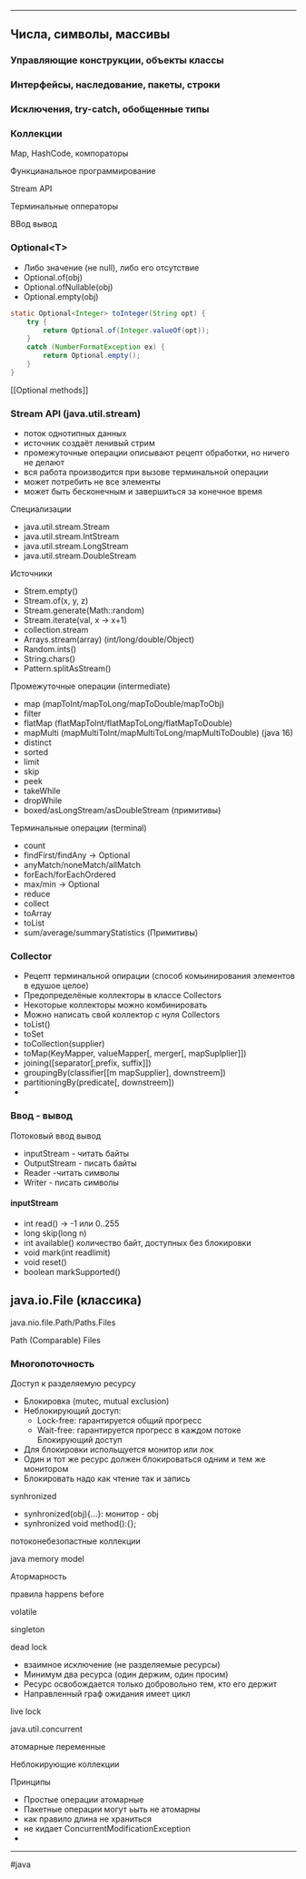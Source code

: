 * * *
## Числа, символы, массивы

### Управляющие конструкции, объекты классы

### Интерфейсы, наследование, пакеты, строки

### Исключения, try-catch, обобщенные типы

### Коллекции

Map, HashCode, компораторы

Функцианальное программирование 

Stream API

Терминальные опператоры

ВВод вывод


### Optional\<T\>
- Либо значение (не null), либо его отсутствие
- Optional.of(obj)
- Optional.ofNullable(obj)
- Optional.empty(obj)

```java
static Optional<Integer> toInteger(String opt) {
	try {
		return Optional.of(Integer.valueOf(opt));
	}
	catch (NumberFormatException ex) {
		return Optional.empty();
	}
}
```
 [[Optional<T> methods]]

### Stream API (java.util.stream)
- поток однотипных данных
- источник создаёт ленивый стрим
- промежуточные операции описывают рецепт обработки, но ничего не делают
- вся работа производится при вызове терминальной операции
- может потребить не все элементы
- может быть бесконечным и завершиться за конечное время

Специализации
- java.util.stream.Stream
- java.util.stream.IntStream
- java.util.stream.LongStream
- java.util.stream.DoubleStream

Источники
- Strem.empty()
- Stream.of(x, y, z)
- Stream.generate(Math::random)
- Stream.iterate(val, x -> x+1)
- collection.stream
- Arrays.stream(array) (int/long/double/Object)
- Random.ints()
- String.chars()
- Pattern.splitAsStream()

Промежуточные операции (intermediate)
- map (mapToInt/mapToLong/mapToDouble/mapToObj)
- filter
- flatMap (flatMapToInt/flatMapToLong/flatMapToDouble)
- mapMulti (mapMultiToInt/mapMultiToLong/mapMultiToDouble) (java 16)
- distinct
- sorted
- limit
- skip
- peek
- takeWhile
- dropWhile
- boxed/asLongStream/asDoubleStream (примитивы)

Терминальные операции (terminal)
- count
- findFirst/findAny -> Optional
- anyMatch/noneMatch/allMatch
- forEach/forEachOrdered
- max/min -> Optional
- reduce
- collect
- toArray
- toList
- sum/average/summaryStatistics (Примитивы)


### Collector
- Рецепт терминальной опирации (способ комьинирования элементов в едушое целое)
- Предопределёные коллекторы в классе Collectors
- Некоторые коллекторы можно комбинировать
- Можно написать свой коллектор с нуля 
Collectors
- toList()
- toSet
- toCollection(supplier)
- toMap(KeyMapper, valueMapper\[, merger\[, mapSuplplier]])
- joining(\[separator\[,prefix, suffix]])
- groupingBy(classifier\[\[m mapSupplier], downstreem])
- partitioningBy(predicate\[, downstreem])
- 

### Ввод - вывод
Потоковый ввод вывод
- inputStream - читать байты
- OutputStream - писать байты
- Reader -читать символы
- Writer - писать символы

#### inputStream
- int read() -> -1 или 0..255
- long skip(long n)
- int available() количество байт, доступных без блокировки
- void mark(int readlimit)
- void reset()
- boolean markSupported()

java.io.File (классика)
-

java.nio.file.Path\/Paths.Files

Path (Comparable)
Files

### Многопоточность

Доступ к разделяемую ресурсу
- Блокировка (mutec, mutual exclusion)
- Неблокирующий доступ:
	- Lock-free: гарантируется общий прогресс
	- Wait-free: гарантируется прогресс в каждом потоке
Блокирующий доступ
- Для блокировки испольщуется монитор или лок
- Один и тот же ресурс должен блокироваться одним и тем же монитором
- Блокировать надо как чтение так и запись

synhronized
- synhronized(obj){...}: монитор - obj
- synhronized void method():{};

потоконебезопастные коллекции


java memory model

Атормарность

правила happens before

volatile

singleton
 

dead lock
- взаимное исключение (не разделяемые ресурсы)
- Минимум два ресурса (один держим, один просим)
-  Ресурс освобождается только добровольно тем, кто его держит
- Направленный граф ожидания имеет цикл


live lock

java.util.concurrent

атомарные переменные

Неблокирующие коллекции

Принципы
- Простые операции атомарные
- Пакетные операции могут ьыть не атомарны
- как правило длина не храниться
- не кидает ConcurrentModificationException
- 



* * *
#java  